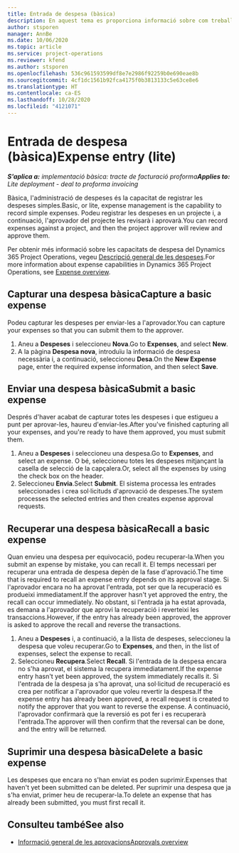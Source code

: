 ```yaml
---
title: Entrada de despesa (bàsica)
description: En aquest tema es proporciona informació sobre com treballar amb l'entrada de despesa en una implementació bàsica.
author: stsporen
manager: AnnBe
ms.date: 10/06/2020
ms.topic: article
ms.service: project-operations
ms.reviewer: kfend
ms.author: stsporen
ms.openlocfilehash: 536c961593599df8e7e2986f92259b0e690eae8b
ms.sourcegitcommit: 4cf1dc1561b92fca4175f0b3813133c5e63ce8e6
ms.translationtype: HT
ms.contentlocale: ca-ES
ms.lasthandoff: 10/28/2020
ms.locfileid: "4121071"
---
```

# <a name="expense-entry-lite"></a><span data-ttu-id="7b55a-103">Entrada de despesa (bàsica)</span><span class="sxs-lookup"><span data-stu-id="7b55a-103">Expense entry (lite)</span></span>

<span data-ttu-id="7b55a-104">_**S'aplica a:** implementació bàsica: tracte de facturació proforma_</span><span class="sxs-lookup"><span data-stu-id="7b55a-104">_**Applies to:** Lite deployment - deal to proforma invoicing_</span></span>

<span data-ttu-id="7b55a-105">Bàsica, l'administració de despeses és la capacitat de registrar les despeses simples.</span><span class="sxs-lookup"><span data-stu-id="7b55a-105">Basic, or lite, expense management is the capability to record simple expenses.</span></span> <span data-ttu-id="7b55a-106">Podeu registrar les despeses en un projecte i, a continuació, l'aprovador del projecte les revisarà i aprovarà.</span><span class="sxs-lookup"><span data-stu-id="7b55a-106">You can record expenses against a project, and then the project approver will review and approve them.</span></span>

<span data-ttu-id="7b55a-107">Per obtenir més informació sobre les capacitats de despesa del Dynamics 365 Project Operations, vegeu [Descripció general de les despeses](expense-overview.md).</span><span class="sxs-lookup"><span data-stu-id="7b55a-107">For more information about expense capabilities in Dynamics 365 Project Operations, see [Expense overview](expense-overview.md).</span></span>

## <a name="capture-a-basic-expense"></a><span data-ttu-id="7b55a-108">Capturar una despesa bàsica</span><span class="sxs-lookup"><span data-stu-id="7b55a-108">Capture a basic expense</span></span>

<span data-ttu-id="7b55a-109">Podeu capturar les despeses per enviar-les a l'aprovador.</span><span class="sxs-lookup"><span data-stu-id="7b55a-109">You can capture your expenses so that you can submit them to the approver.</span></span>

1. <span data-ttu-id="7b55a-110">Aneu a **Despeses** i seleccioneu **Nova**.</span><span class="sxs-lookup"><span data-stu-id="7b55a-110">Go to **Expenses**, and select **New**.</span></span>
2. <span data-ttu-id="7b55a-111">A la pàgina **Despesa nova**, introduïu la informació de despesa necessària i, a continuació, seleccioneu **Desa**.</span><span class="sxs-lookup"><span data-stu-id="7b55a-111">On the **New Expense** page, enter the required expense information, and then select **Save**.</span></span>

## <a name="submit-a-basic-expense"></a><span data-ttu-id="7b55a-112">Enviar una despesa bàsica</span><span class="sxs-lookup"><span data-stu-id="7b55a-112">Submit a basic expense</span></span>

<span data-ttu-id="7b55a-113">Després d'haver acabat de capturar totes les despeses i que estigueu a punt per aprovar-les, haureu d'enviar-les.</span><span class="sxs-lookup"><span data-stu-id="7b55a-113">After you've finished capturing all your expenses, and you're ready to have them approved, you must submit them.</span></span>

1. <span data-ttu-id="7b55a-114">Aneu a **Despeses** i seleccioneu una despesa.</span><span class="sxs-lookup"><span data-stu-id="7b55a-114">Go to **Expenses**, and select an expense.</span></span> <span data-ttu-id="7b55a-115">O bé, seleccioneu totes les despeses mitjançant la casella de selecció de la capçalera.</span><span class="sxs-lookup"><span data-stu-id="7b55a-115">Or, select all the expenses by using the check box on the header.</span></span>
2. <span data-ttu-id="7b55a-116">Seleccioneu **Envia**.</span><span class="sxs-lookup"><span data-stu-id="7b55a-116">Select **Submit**.</span></span> <span data-ttu-id="7b55a-117">El sistema processa les entrades seleccionades i crea sol·licituds d'aprovació de despeses.</span><span class="sxs-lookup"><span data-stu-id="7b55a-117">The system processes the selected entries and then creates expense approval requests.</span></span>

## <a name="recall-a-basic-expense"></a><span data-ttu-id="7b55a-118">Recuperar una despesa bàsica</span><span class="sxs-lookup"><span data-stu-id="7b55a-118">Recall a basic expense</span></span>

<span data-ttu-id="7b55a-119">Quan envieu una despesa per equivocació, podeu recuperar-la.</span><span class="sxs-lookup"><span data-stu-id="7b55a-119">When you submit an expense by mistake, you can recall it.</span></span> <span data-ttu-id="7b55a-120">El temps necessari per recuperar una entrada de despesa depèn de la fase d'aprovació.</span><span class="sxs-lookup"><span data-stu-id="7b55a-120">The time that is required to recall an expense entry depends on its approval stage.</span></span>  <span data-ttu-id="7b55a-121">Si l'aprovador encara no ha aprovat l'entrada, pot ser que la recuperació es produeixi immediatament.</span><span class="sxs-lookup"><span data-stu-id="7b55a-121">If the approver hasn't yet approved the entry, the recall can occur immediately.</span></span> <span data-ttu-id="7b55a-122">No obstant, si l'entrada ja ha estat aprovada, es demana a l'aprovador que aprovi la recuperació i reverteixi les transaccions.</span><span class="sxs-lookup"><span data-stu-id="7b55a-122">However, if the entry has already been approved, the approver is asked to approve the recall and reverse the transactions.</span></span>

1. <span data-ttu-id="7b55a-123">Aneu a **Despeses** i, a continuació, a la llista de despeses, seleccioneu la despesa que voleu recuperar.</span><span class="sxs-lookup"><span data-stu-id="7b55a-123">Go to **Expenses**, and then, in the list of expenses, select the expense to recall.</span></span>
2. <span data-ttu-id="7b55a-124">Seleccioneu **Recupera**.</span><span class="sxs-lookup"><span data-stu-id="7b55a-124">Select **Recall**.</span></span> <span data-ttu-id="7b55a-125">Si l'entrada de la despesa encara no s'ha aprovat, el sistema la recupera immediatament.</span><span class="sxs-lookup"><span data-stu-id="7b55a-125">If the expense entry hasn't yet been approved, the system immediately recalls it.</span></span> <span data-ttu-id="7b55a-126">Si l'entrada de la despesa ja s'ha aprovat, una sol·licitud de recuperació es crea per notificar a l'aprovador que voleu revertir la despesa.</span><span class="sxs-lookup"><span data-stu-id="7b55a-126">If the expense entry has already been approved, a recall request is created to notify the approver that you want to reverse the expense.</span></span> <span data-ttu-id="7b55a-127">A continuació, l'aprovador confirmarà que la reversió es pot fer i es recuperarà l'entrada.</span><span class="sxs-lookup"><span data-stu-id="7b55a-127">The approver will then confirm that the reversal can be done, and the entry will be returned.</span></span>

## <a name="delete-a-basic-expense"></a><span data-ttu-id="7b55a-128">Suprimir una despesa bàsica</span><span class="sxs-lookup"><span data-stu-id="7b55a-128">Delete a basic expense</span></span>

<span data-ttu-id="7b55a-129">Les despeses que encara no s'han enviat es poden suprimir.</span><span class="sxs-lookup"><span data-stu-id="7b55a-129">Expenses that haven't yet been submitted can be deleted.</span></span> <span data-ttu-id="7b55a-130">Per suprimir una despesa que ja s'ha enviat, primer heu de recuperar-la.</span><span class="sxs-lookup"><span data-stu-id="7b55a-130">To delete an expense that has already been submitted, you must first recall it.</span></span>

## <a name="see-also"></a><span data-ttu-id="7b55a-131">Consulteu també</span><span class="sxs-lookup"><span data-stu-id="7b55a-131">See also</span></span>

- [<span data-ttu-id="7b55a-132">Informació general de les aprovacions</span><span class="sxs-lookup"><span data-stu-id="7b55a-132">Approvals overview</span></span>](../approvals/approvals-overview.md)
